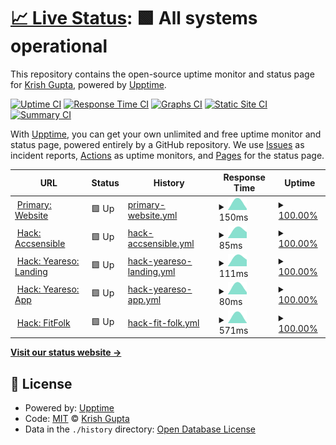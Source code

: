 # [📈 Live Status](https://uptime.krsh.eu.org): <!--live status--> **🟩 All systems operational**

This repository contains the open-source uptime monitor and status page for [Krish Gupta](links.krsh.eu.org), powered by [Upptime](https://github.com/upptime/upptime).

[![Uptime CI](https://github.com/krshkun/uptime/workflows/Uptime%20CI/badge.svg)](https://github.com/krshkun/uptime/actions?query=workflow%3A%22Uptime+CI%22)
[![Response Time CI](https://github.com/krshkun/uptime/workflows/Response%20Time%20CI/badge.svg)](https://github.com/krshkun/uptime/actions?query=workflow%3A%22Response+Time+CI%22)
[![Graphs CI](https://github.com/krshkun/uptime/workflows/Graphs%20CI/badge.svg)](https://github.com/krshkun/uptime/actions?query=workflow%3A%22Graphs+CI%22)
[![Static Site CI](https://github.com/krshkun/uptime/workflows/Static%20Site%20CI/badge.svg)](https://github.com/krshkun/uptime/actions?query=workflow%3A%22Static+Site+CI%22)
[![Summary CI](https://github.com/krshkun/uptime/workflows/Summary%20CI/badge.svg)](https://github.com/krshkun/uptime/actions?query=workflow%3A%22Summary+CI%22)

With [Upptime](https://upptime.js.org), you can get your own unlimited and free uptime monitor and status page, powered entirely by a GitHub repository. We use [Issues](https://github.com/krshkun/uptime/issues) as incident reports, [Actions](https://github.com/krshkun/uptime/actions) as uptime monitors, and [Pages](https://uptime.krsh.eu.org) for the status page.

<!--start: status pages-->
<!-- This summary is generated by Upptime (https://github.com/upptime/upptime) -->
<!-- Do not edit this manually, your changes will be overwritten -->
<!-- prettier-ignore -->
| URL | Status | History | Response Time | Uptime |
| --- | ------ | ------- | ------------- | ------ |
| <img alt="" src="https://icons.duckduckgo.com/ip3/website-krshkun.vercel.app.ico" height="13"> [Primary: Website](https://website-krshkun.vercel.app) | 🟩 Up | [primary-website.yml](https://github.com/krshkun/uptime/commits/HEAD/history/primary-website.yml) | <details><summary><img alt="Response time graph" src="./graphs/primary-website/response-time-week.png" height="20"> 150ms</summary><br><a href="https://uptime.krsh.eu.org/history/primary-website"><img alt="Response time 150" src="https://img.shields.io/endpoint?url=https%3A%2F%2Fraw.githubusercontent.com%2Fkrshkun%2Fuptime%2FHEAD%2Fapi%2Fprimary-website%2Fresponse-time.json"></a><br><a href="https://uptime.krsh.eu.org/history/primary-website"><img alt="24-hour response time 78" src="https://img.shields.io/endpoint?url=https%3A%2F%2Fraw.githubusercontent.com%2Fkrshkun%2Fuptime%2FHEAD%2Fapi%2Fprimary-website%2Fresponse-time-day.json"></a><br><a href="https://uptime.krsh.eu.org/history/primary-website"><img alt="7-day response time 150" src="https://img.shields.io/endpoint?url=https%3A%2F%2Fraw.githubusercontent.com%2Fkrshkun%2Fuptime%2FHEAD%2Fapi%2Fprimary-website%2Fresponse-time-week.json"></a><br><a href="https://uptime.krsh.eu.org/history/primary-website"><img alt="30-day response time 150" src="https://img.shields.io/endpoint?url=https%3A%2F%2Fraw.githubusercontent.com%2Fkrshkun%2Fuptime%2FHEAD%2Fapi%2Fprimary-website%2Fresponse-time-month.json"></a><br><a href="https://uptime.krsh.eu.org/history/primary-website"><img alt="1-year response time 150" src="https://img.shields.io/endpoint?url=https%3A%2F%2Fraw.githubusercontent.com%2Fkrshkun%2Fuptime%2FHEAD%2Fapi%2Fprimary-website%2Fresponse-time-year.json"></a></details> | <details><summary><a href="https://uptime.krsh.eu.org/history/primary-website">100.00%</a></summary><a href="https://uptime.krsh.eu.org/history/primary-website"><img alt="All-time uptime 100.00%" src="https://img.shields.io/endpoint?url=https%3A%2F%2Fraw.githubusercontent.com%2Fkrshkun%2Fuptime%2FHEAD%2Fapi%2Fprimary-website%2Fuptime.json"></a><br><a href="https://uptime.krsh.eu.org/history/primary-website"><img alt="24-hour uptime 100.00%" src="https://img.shields.io/endpoint?url=https%3A%2F%2Fraw.githubusercontent.com%2Fkrshkun%2Fuptime%2FHEAD%2Fapi%2Fprimary-website%2Fuptime-day.json"></a><br><a href="https://uptime.krsh.eu.org/history/primary-website"><img alt="7-day uptime 100.00%" src="https://img.shields.io/endpoint?url=https%3A%2F%2Fraw.githubusercontent.com%2Fkrshkun%2Fuptime%2FHEAD%2Fapi%2Fprimary-website%2Fuptime-week.json"></a><br><a href="https://uptime.krsh.eu.org/history/primary-website"><img alt="30-day uptime 100.00%" src="https://img.shields.io/endpoint?url=https%3A%2F%2Fraw.githubusercontent.com%2Fkrshkun%2Fuptime%2FHEAD%2Fapi%2Fprimary-website%2Fuptime-month.json"></a><br><a href="https://uptime.krsh.eu.org/history/primary-website"><img alt="1-year uptime 100.00%" src="https://img.shields.io/endpoint?url=https%3A%2F%2Fraw.githubusercontent.com%2Fkrshkun%2Fuptime%2FHEAD%2Fapi%2Fprimary-website%2Fuptime-year.json"></a></details>
| <img alt="" src="https://icons.duckduckgo.com/ip3/accsensible.vercel.app.ico" height="13"> [Hack: Accsensible](https://accsensible.vercel.app) | 🟩 Up | [hack-accsensible.yml](https://github.com/krshkun/uptime/commits/HEAD/history/hack-accsensible.yml) | <details><summary><img alt="Response time graph" src="./graphs/hack-accsensible/response-time-week.png" height="20"> 85ms</summary><br><a href="https://uptime.krsh.eu.org/history/hack-accsensible"><img alt="Response time 85" src="https://img.shields.io/endpoint?url=https%3A%2F%2Fraw.githubusercontent.com%2Fkrshkun%2Fuptime%2FHEAD%2Fapi%2Fhack-accsensible%2Fresponse-time.json"></a><br><a href="https://uptime.krsh.eu.org/history/hack-accsensible"><img alt="24-hour response time 33" src="https://img.shields.io/endpoint?url=https%3A%2F%2Fraw.githubusercontent.com%2Fkrshkun%2Fuptime%2FHEAD%2Fapi%2Fhack-accsensible%2Fresponse-time-day.json"></a><br><a href="https://uptime.krsh.eu.org/history/hack-accsensible"><img alt="7-day response time 85" src="https://img.shields.io/endpoint?url=https%3A%2F%2Fraw.githubusercontent.com%2Fkrshkun%2Fuptime%2FHEAD%2Fapi%2Fhack-accsensible%2Fresponse-time-week.json"></a><br><a href="https://uptime.krsh.eu.org/history/hack-accsensible"><img alt="30-day response time 85" src="https://img.shields.io/endpoint?url=https%3A%2F%2Fraw.githubusercontent.com%2Fkrshkun%2Fuptime%2FHEAD%2Fapi%2Fhack-accsensible%2Fresponse-time-month.json"></a><br><a href="https://uptime.krsh.eu.org/history/hack-accsensible"><img alt="1-year response time 85" src="https://img.shields.io/endpoint?url=https%3A%2F%2Fraw.githubusercontent.com%2Fkrshkun%2Fuptime%2FHEAD%2Fapi%2Fhack-accsensible%2Fresponse-time-year.json"></a></details> | <details><summary><a href="https://uptime.krsh.eu.org/history/hack-accsensible">100.00%</a></summary><a href="https://uptime.krsh.eu.org/history/hack-accsensible"><img alt="All-time uptime 100.00%" src="https://img.shields.io/endpoint?url=https%3A%2F%2Fraw.githubusercontent.com%2Fkrshkun%2Fuptime%2FHEAD%2Fapi%2Fhack-accsensible%2Fuptime.json"></a><br><a href="https://uptime.krsh.eu.org/history/hack-accsensible"><img alt="24-hour uptime 100.00%" src="https://img.shields.io/endpoint?url=https%3A%2F%2Fraw.githubusercontent.com%2Fkrshkun%2Fuptime%2FHEAD%2Fapi%2Fhack-accsensible%2Fuptime-day.json"></a><br><a href="https://uptime.krsh.eu.org/history/hack-accsensible"><img alt="7-day uptime 100.00%" src="https://img.shields.io/endpoint?url=https%3A%2F%2Fraw.githubusercontent.com%2Fkrshkun%2Fuptime%2FHEAD%2Fapi%2Fhack-accsensible%2Fuptime-week.json"></a><br><a href="https://uptime.krsh.eu.org/history/hack-accsensible"><img alt="30-day uptime 100.00%" src="https://img.shields.io/endpoint?url=https%3A%2F%2Fraw.githubusercontent.com%2Fkrshkun%2Fuptime%2FHEAD%2Fapi%2Fhack-accsensible%2Fuptime-month.json"></a><br><a href="https://uptime.krsh.eu.org/history/hack-accsensible"><img alt="1-year uptime 100.00%" src="https://img.shields.io/endpoint?url=https%3A%2F%2Fraw.githubusercontent.com%2Fkrshkun%2Fuptime%2FHEAD%2Fapi%2Fhack-accsensible%2Fuptime-year.json"></a></details>
| <img alt="" src="https://icons.duckduckgo.com/ip3/krshkun.wixsite.com.ico" height="13"> [Hack: Yeareso: Landing](https://krshkun.wixsite.com/yeareso) | 🟩 Up | [hack-yeareso-landing.yml](https://github.com/krshkun/uptime/commits/HEAD/history/hack-yeareso-landing.yml) | <details><summary><img alt="Response time graph" src="./graphs/hack-yeareso-landing/response-time-week.png" height="20"> 111ms</summary><br><a href="https://uptime.krsh.eu.org/history/hack-yeareso-landing"><img alt="Response time 111" src="https://img.shields.io/endpoint?url=https%3A%2F%2Fraw.githubusercontent.com%2Fkrshkun%2Fuptime%2FHEAD%2Fapi%2Fhack-yeareso-landing%2Fresponse-time.json"></a><br><a href="https://uptime.krsh.eu.org/history/hack-yeareso-landing"><img alt="24-hour response time 44" src="https://img.shields.io/endpoint?url=https%3A%2F%2Fraw.githubusercontent.com%2Fkrshkun%2Fuptime%2FHEAD%2Fapi%2Fhack-yeareso-landing%2Fresponse-time-day.json"></a><br><a href="https://uptime.krsh.eu.org/history/hack-yeareso-landing"><img alt="7-day response time 111" src="https://img.shields.io/endpoint?url=https%3A%2F%2Fraw.githubusercontent.com%2Fkrshkun%2Fuptime%2FHEAD%2Fapi%2Fhack-yeareso-landing%2Fresponse-time-week.json"></a><br><a href="https://uptime.krsh.eu.org/history/hack-yeareso-landing"><img alt="30-day response time 111" src="https://img.shields.io/endpoint?url=https%3A%2F%2Fraw.githubusercontent.com%2Fkrshkun%2Fuptime%2FHEAD%2Fapi%2Fhack-yeareso-landing%2Fresponse-time-month.json"></a><br><a href="https://uptime.krsh.eu.org/history/hack-yeareso-landing"><img alt="1-year response time 111" src="https://img.shields.io/endpoint?url=https%3A%2F%2Fraw.githubusercontent.com%2Fkrshkun%2Fuptime%2FHEAD%2Fapi%2Fhack-yeareso-landing%2Fresponse-time-year.json"></a></details> | <details><summary><a href="https://uptime.krsh.eu.org/history/hack-yeareso-landing">100.00%</a></summary><a href="https://uptime.krsh.eu.org/history/hack-yeareso-landing"><img alt="All-time uptime 100.00%" src="https://img.shields.io/endpoint?url=https%3A%2F%2Fraw.githubusercontent.com%2Fkrshkun%2Fuptime%2FHEAD%2Fapi%2Fhack-yeareso-landing%2Fuptime.json"></a><br><a href="https://uptime.krsh.eu.org/history/hack-yeareso-landing"><img alt="24-hour uptime 100.00%" src="https://img.shields.io/endpoint?url=https%3A%2F%2Fraw.githubusercontent.com%2Fkrshkun%2Fuptime%2FHEAD%2Fapi%2Fhack-yeareso-landing%2Fuptime-day.json"></a><br><a href="https://uptime.krsh.eu.org/history/hack-yeareso-landing"><img alt="7-day uptime 100.00%" src="https://img.shields.io/endpoint?url=https%3A%2F%2Fraw.githubusercontent.com%2Fkrshkun%2Fuptime%2FHEAD%2Fapi%2Fhack-yeareso-landing%2Fuptime-week.json"></a><br><a href="https://uptime.krsh.eu.org/history/hack-yeareso-landing"><img alt="30-day uptime 100.00%" src="https://img.shields.io/endpoint?url=https%3A%2F%2Fraw.githubusercontent.com%2Fkrshkun%2Fuptime%2FHEAD%2Fapi%2Fhack-yeareso-landing%2Fuptime-month.json"></a><br><a href="https://uptime.krsh.eu.org/history/hack-yeareso-landing"><img alt="1-year uptime 100.00%" src="https://img.shields.io/endpoint?url=https%3A%2F%2Fraw.githubusercontent.com%2Fkrshkun%2Fuptime%2FHEAD%2Fapi%2Fhack-yeareso-landing%2Fuptime-year.json"></a></details>
| <img alt="" src="https://icons.duckduckgo.com/ip3/yeareso-krshkun.vercel.app.ico" height="13"> [Hack: Yeareso: App](https://yeareso-krshkun.vercel.app) | 🟩 Up | [hack-yeareso-app.yml](https://github.com/krshkun/uptime/commits/HEAD/history/hack-yeareso-app.yml) | <details><summary><img alt="Response time graph" src="./graphs/hack-yeareso-app/response-time-week.png" height="20"> 80ms</summary><br><a href="https://uptime.krsh.eu.org/history/hack-yeareso-app"><img alt="Response time 80" src="https://img.shields.io/endpoint?url=https%3A%2F%2Fraw.githubusercontent.com%2Fkrshkun%2Fuptime%2FHEAD%2Fapi%2Fhack-yeareso-app%2Fresponse-time.json"></a><br><a href="https://uptime.krsh.eu.org/history/hack-yeareso-app"><img alt="24-hour response time 36" src="https://img.shields.io/endpoint?url=https%3A%2F%2Fraw.githubusercontent.com%2Fkrshkun%2Fuptime%2FHEAD%2Fapi%2Fhack-yeareso-app%2Fresponse-time-day.json"></a><br><a href="https://uptime.krsh.eu.org/history/hack-yeareso-app"><img alt="7-day response time 80" src="https://img.shields.io/endpoint?url=https%3A%2F%2Fraw.githubusercontent.com%2Fkrshkun%2Fuptime%2FHEAD%2Fapi%2Fhack-yeareso-app%2Fresponse-time-week.json"></a><br><a href="https://uptime.krsh.eu.org/history/hack-yeareso-app"><img alt="30-day response time 80" src="https://img.shields.io/endpoint?url=https%3A%2F%2Fraw.githubusercontent.com%2Fkrshkun%2Fuptime%2FHEAD%2Fapi%2Fhack-yeareso-app%2Fresponse-time-month.json"></a><br><a href="https://uptime.krsh.eu.org/history/hack-yeareso-app"><img alt="1-year response time 80" src="https://img.shields.io/endpoint?url=https%3A%2F%2Fraw.githubusercontent.com%2Fkrshkun%2Fuptime%2FHEAD%2Fapi%2Fhack-yeareso-app%2Fresponse-time-year.json"></a></details> | <details><summary><a href="https://uptime.krsh.eu.org/history/hack-yeareso-app">100.00%</a></summary><a href="https://uptime.krsh.eu.org/history/hack-yeareso-app"><img alt="All-time uptime 100.00%" src="https://img.shields.io/endpoint?url=https%3A%2F%2Fraw.githubusercontent.com%2Fkrshkun%2Fuptime%2FHEAD%2Fapi%2Fhack-yeareso-app%2Fuptime.json"></a><br><a href="https://uptime.krsh.eu.org/history/hack-yeareso-app"><img alt="24-hour uptime 100.00%" src="https://img.shields.io/endpoint?url=https%3A%2F%2Fraw.githubusercontent.com%2Fkrshkun%2Fuptime%2FHEAD%2Fapi%2Fhack-yeareso-app%2Fuptime-day.json"></a><br><a href="https://uptime.krsh.eu.org/history/hack-yeareso-app"><img alt="7-day uptime 100.00%" src="https://img.shields.io/endpoint?url=https%3A%2F%2Fraw.githubusercontent.com%2Fkrshkun%2Fuptime%2FHEAD%2Fapi%2Fhack-yeareso-app%2Fuptime-week.json"></a><br><a href="https://uptime.krsh.eu.org/history/hack-yeareso-app"><img alt="30-day uptime 100.00%" src="https://img.shields.io/endpoint?url=https%3A%2F%2Fraw.githubusercontent.com%2Fkrshkun%2Fuptime%2FHEAD%2Fapi%2Fhack-yeareso-app%2Fuptime-month.json"></a><br><a href="https://uptime.krsh.eu.org/history/hack-yeareso-app"><img alt="1-year uptime 100.00%" src="https://img.shields.io/endpoint?url=https%3A%2F%2Fraw.githubusercontent.com%2Fkrshkun%2Fuptime%2FHEAD%2Fapi%2Fhack-yeareso-app%2Fuptime-year.json"></a></details>
| <img alt="" src="https://icons.duckduckgo.com/ip3/krshkun.wixsite.com.ico" height="13"> [Hack: FitFolk](https://krshkun.wixsite.com/fitfolk) | 🟩 Up | [hack-fit-folk.yml](https://github.com/krshkun/uptime/commits/HEAD/history/hack-fit-folk.yml) | <details><summary><img alt="Response time graph" src="./graphs/hack-fit-folk/response-time-week.png" height="20"> 571ms</summary><br><a href="https://uptime.krsh.eu.org/history/hack-fit-folk"><img alt="Response time 571" src="https://img.shields.io/endpoint?url=https%3A%2F%2Fraw.githubusercontent.com%2Fkrshkun%2Fuptime%2FHEAD%2Fapi%2Fhack-fit-folk%2Fresponse-time.json"></a><br><a href="https://uptime.krsh.eu.org/history/hack-fit-folk"><img alt="24-hour response time 21" src="https://img.shields.io/endpoint?url=https%3A%2F%2Fraw.githubusercontent.com%2Fkrshkun%2Fuptime%2FHEAD%2Fapi%2Fhack-fit-folk%2Fresponse-time-day.json"></a><br><a href="https://uptime.krsh.eu.org/history/hack-fit-folk"><img alt="7-day response time 571" src="https://img.shields.io/endpoint?url=https%3A%2F%2Fraw.githubusercontent.com%2Fkrshkun%2Fuptime%2FHEAD%2Fapi%2Fhack-fit-folk%2Fresponse-time-week.json"></a><br><a href="https://uptime.krsh.eu.org/history/hack-fit-folk"><img alt="30-day response time 571" src="https://img.shields.io/endpoint?url=https%3A%2F%2Fraw.githubusercontent.com%2Fkrshkun%2Fuptime%2FHEAD%2Fapi%2Fhack-fit-folk%2Fresponse-time-month.json"></a><br><a href="https://uptime.krsh.eu.org/history/hack-fit-folk"><img alt="1-year response time 571" src="https://img.shields.io/endpoint?url=https%3A%2F%2Fraw.githubusercontent.com%2Fkrshkun%2Fuptime%2FHEAD%2Fapi%2Fhack-fit-folk%2Fresponse-time-year.json"></a></details> | <details><summary><a href="https://uptime.krsh.eu.org/history/hack-fit-folk">100.00%</a></summary><a href="https://uptime.krsh.eu.org/history/hack-fit-folk"><img alt="All-time uptime 100.00%" src="https://img.shields.io/endpoint?url=https%3A%2F%2Fraw.githubusercontent.com%2Fkrshkun%2Fuptime%2FHEAD%2Fapi%2Fhack-fit-folk%2Fuptime.json"></a><br><a href="https://uptime.krsh.eu.org/history/hack-fit-folk"><img alt="24-hour uptime 100.00%" src="https://img.shields.io/endpoint?url=https%3A%2F%2Fraw.githubusercontent.com%2Fkrshkun%2Fuptime%2FHEAD%2Fapi%2Fhack-fit-folk%2Fuptime-day.json"></a><br><a href="https://uptime.krsh.eu.org/history/hack-fit-folk"><img alt="7-day uptime 100.00%" src="https://img.shields.io/endpoint?url=https%3A%2F%2Fraw.githubusercontent.com%2Fkrshkun%2Fuptime%2FHEAD%2Fapi%2Fhack-fit-folk%2Fuptime-week.json"></a><br><a href="https://uptime.krsh.eu.org/history/hack-fit-folk"><img alt="30-day uptime 100.00%" src="https://img.shields.io/endpoint?url=https%3A%2F%2Fraw.githubusercontent.com%2Fkrshkun%2Fuptime%2FHEAD%2Fapi%2Fhack-fit-folk%2Fuptime-month.json"></a><br><a href="https://uptime.krsh.eu.org/history/hack-fit-folk"><img alt="1-year uptime 100.00%" src="https://img.shields.io/endpoint?url=https%3A%2F%2Fraw.githubusercontent.com%2Fkrshkun%2Fuptime%2FHEAD%2Fapi%2Fhack-fit-folk%2Fuptime-year.json"></a></details>

<!--end: status pages-->

[**Visit our status website →**](https://uptime.krsh.eu.org)

## 📄 License

- Powered by: [Upptime](https://github.com/upptime/upptime)
- Code: [MIT](./LICENSE) © [Krish Gupta](links.krsh.eu.org)
- Data in the `./history` directory: [Open Database License](https://opendatacommons.org/licenses/odbl/1-0/)
